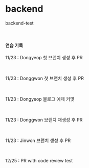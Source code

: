 # backend
backend-test

<br/>

#### 연습 기록
11/23 : Dongyeop 첫 브랜치 생성 후 PR

<br/> 

11/23 : Donggwon 첫 브랜치 생성 후 PR 

<br/>

11/23 : Dongyeop 블로그 예제 커밋

<br/> 

11/23 : Donggwon  브랜치 재생성 후 PR 

<br/>

11/23 : Jinwon 브랜치 생성 후 PR

<br/>

12/25 : PR with code review test
